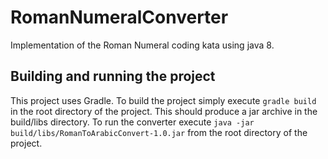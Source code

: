 # RomanNumeralConverter
Implementation of the Roman Numeral coding kata using java 8.

## Building and running the project
This project uses Gradle. To build the project simply execute `gradle build` in the root directory of the project. This should produce a jar archive in the build/libs directory. To run the converter execute `java -jar build/libs/RomanToArabicConvert-1.0.jar` from the root directory of the project.
